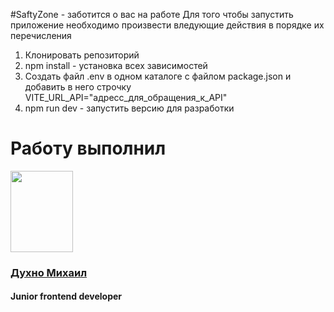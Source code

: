 #SaftyZone - заботится о вас на работе
Для того чтобы запустить приложение необходимо произвести вледующие действия в порядке их перечисления
<ol>
   <li>Клонировать репозиторий</li>
   <li>npm install - установка всех зависимостей</li>
   <li>Создать файл .env в одном каталоге с файлом package.json и добавить в него строчку VITE_URL_API="адресс_для_обращения_к_API"</li>
   <li>npm run dev - запустить версию для разработки</li>
</ol>

<h1>Работу выполнил</h1>
<img width="100px" height="130px" src="https://sun9-8.userapi.com/impg/uVBJcYqJBL2PRGX4TpvMCzjAt8_IBQQD0UQQ9Q/smN67kVVTCQ.jpg?size=480x640&quality=95&sign=1943f5daa820d6f0beb0e1671c07dced&type=album"/>
<h3><a href="https://t.me/MishaDuhno" target="_blank">Духно Михаил</a></h3>
<h4>Junior frontend developer</h4>
